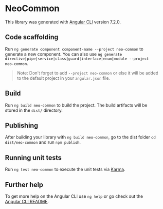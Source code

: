 # NeoCommon

This library was generated with [Angular CLI](https://github.com/angular/angular-cli) version 7.2.0.

## Code scaffolding

Run `ng generate component component-name --project neo-common` to generate a new component. You can also use `ng generate directive|pipe|service|class|guard|interface|enum|module --project neo-common`.
> Note: Don't forget to add `--project neo-common` or else it will be added to the default project in your `angular.json` file. 

## Build

Run `ng build neo-common` to build the project. The build artifacts will be stored in the `dist/` directory.

## Publishing

After building your library with `ng build neo-common`, go to the dist folder `cd dist/neo-common` and run `npm publish`.

## Running unit tests

Run `ng test neo-common` to execute the unit tests via [Karma](https://karma-runner.github.io).

## Further help

To get more help on the Angular CLI use `ng help` or go check out the [Angular CLI README](https://github.com/angular/angular-cli/blob/master/README.md).
